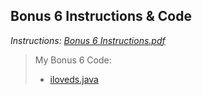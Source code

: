 ## Bonus 6 Instructions & Code

*Instructions: [Bonus 6 Instructions.pdf](https://github.com/odnaiviv/CSC2720/blob/main/Bonus%20Assignments/Bonus%206/Bonus%206%20Instructions.pdf)*

>My Bonus 6 Code: 
>* [iloveds.java](https://github.com/odnaiviv/CSC2720/edit/main/Bonus%20Assignments/Bonus%206/README.md)
